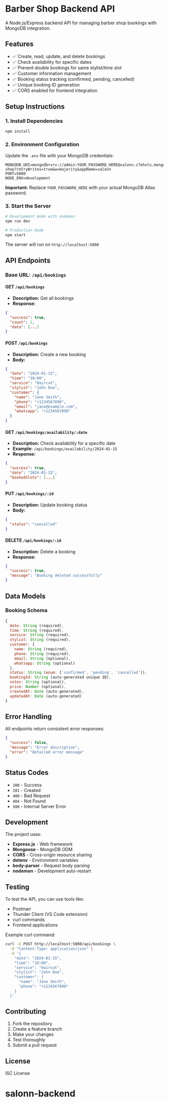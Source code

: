 # Barber Shop Backend API

A Node.js/Express backend API for managing barber shop bookings with MongoDB integration.

## Features

- ✅ Create, read, update, and delete bookings
- ✅ Check availability for specific dates
- ✅ Prevent double bookings for same stylist/time slot
- ✅ Customer information management
- ✅ Booking status tracking (confirmed, pending, cancelled)
- ✅ Unique booking ID generation
- ✅ CORS enabled for frontend integration

## Setup Instructions

### 1. Install Dependencies
```bash
npm install
```

### 2. Environment Configuration
Update the `.env` file with your MongoDB credentials:
```env
MONGODB_URI=mongodb+srv://admin:YOUR_PASSWORD_HERE@salonn.c7ehxtu.mongodb.net/barber-shop?retryWrites=true&w=majority&appName=salonn
PORT=5000
NODE_ENV=development
```

**Important:** Replace `YOUR_PASSWORD_HERE` with your actual MongoDB Atlas password.

### 3. Start the Server
```bash
# Development mode with nodemon
npm run dev

# Production mode
npm start
```

The server will run on `http://localhost:5000`

## API Endpoints

### Base URL: `/api/bookings`

#### GET `/api/bookings`
- **Description:** Get all bookings
- **Response:** 
```json
{
  "success": true,
  "count": 2,
  "data": [...]
}
```

#### POST `/api/bookings`
- **Description:** Create a new booking
- **Body:**
```json
{
  "date": "2024-01-15",
  "time": "10:00",
  "service": "Haircut",
  "stylist": "John Doe",
  "customer": {
    "name": "Jane Smith",
    "phone": "+1234567890",
    "email": "jane@example.com",
    "whatsapp": "+1234567890"
  }
}
```

#### GET `/api/bookings/availability/:date`
- **Description:** Check availability for a specific date
- **Example:** `/api/bookings/availability/2024-01-15`
- **Response:**
```json
{
  "success": true,
  "date": "2024-01-15",
  "bookedSlots": [...]
}
```

#### PUT `/api/bookings/:id`
- **Description:** Update booking status
- **Body:**
```json
{
  "status": "cancelled"
}
```

#### DELETE `/api/bookings/:id`
- **Description:** Delete a booking
- **Response:**
```json
{
  "success": true,
  "message": "Booking deleted successfully"
}
```

## Data Models

### Booking Schema
```javascript
{
  date: String (required),
  time: String (required),
  service: String (required),
  stylist: String (required),
  customer: {
    name: String (required),
    phone: String (required),
    email: String (optional),
    whatsapp: String (optional)
  },
  status: String (enum: ['confirmed', 'pending', 'cancelled']),
  bookingId: String (auto-generated unique ID),
  notes: String (optional),
  price: Number (optional),
  createdAt: Date (auto-generated),
  updatedAt: Date (auto-generated)
}
```

## Error Handling

All endpoints return consistent error responses:
```json
{
  "success": false,
  "message": "Error description",
  "error": "Detailed error message"
}
```

## Status Codes

- `200` - Success
- `201` - Created
- `400` - Bad Request
- `404` - Not Found
- `500` - Internal Server Error

## Development

The project uses:
- **Express.js** - Web framework
- **Mongoose** - MongoDB ODM
- **CORS** - Cross-origin resource sharing
- **dotenv** - Environment variables
- **body-parser** - Request body parsing
- **nodemon** - Development auto-restart

## Testing

To test the API, you can use tools like:
- Postman
- Thunder Client (VS Code extension)
- curl commands
- Frontend applications

Example curl command:
```bash
curl -X POST http://localhost:5000/api/bookings \
  -H "Content-Type: application/json" \
  -d '{
    "date": "2024-01-15",
    "time": "10:00",
    "service": "Haircut",
    "stylist": "John Doe",
    "customer": {
      "name": "Jane Smith",
      "phone": "+1234567890"
    }
  }'
```

## Contributing

1. Fork the repository
2. Create a feature branch
3. Make your changes
4. Test thoroughly
5. Submit a pull request

## License

ISC License
# salonn-backend
